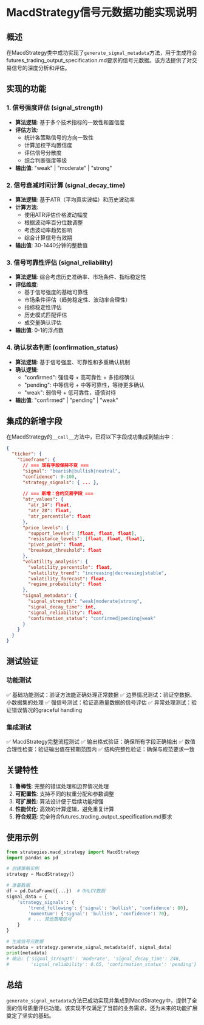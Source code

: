 # MacdStrategy信号元数据功能实现说明

## 概述

在MacdStrategy类中成功实现了`generate_signal_metadata`方法，用于生成符合futures_trading_output_specification.md要求的信号元数据。该方法提供了对交易信号的深度分析和评估。

## 实现的功能

### 1. 信号强度评估 (signal_strength)
- **算法逻辑**: 基于多个技术指标的一致性和置信度
- **评估方法**: 
  - 统计各策略信号的方向一致性
  - 计算加权平均置信度
  - 评估信号分散度
  - 综合判断强度等级
- **输出值**: "weak" | "moderate" | "strong"

### 2. 信号衰减时间计算 (signal_decay_time)
- **算法逻辑**: 基于ATR（平均真实波幅）和历史波动率
- **计算方法**:
  - 使用ATR评估价格波动幅度
  - 根据波动率百分位数调整
  - 考虑波动率趋势影响
  - 综合计算信号有效期
- **输出值**: 30-1440分钟的整数值

### 3. 信号可靠性评估 (signal_reliability)  
- **算法逻辑**: 综合考虑历史准确率、市场条件、指标稳定性
- **评估维度**:
  - 基于信号强度的基础可靠性
  - 市场条件评估（趋势稳定性、波动率合理性）
  - 指标稳定性评估
  - 历史模式匹配评估
  - 成交量确认评估
- **输出值**: 0-1的浮点数

### 4. 确认状态判断 (confirmation_status)
- **算法逻辑**: 基于信号强度、可靠性和多重确认机制
- **确认逻辑**:
  - "confirmed": 强信号 + 高可靠性 + 多指标确认
  - "pending": 中等信号 + 中等可靠性，等待更多确认  
  - "weak": 弱信号 + 低可靠性，谨慎对待
- **输出值**: "confirmed" | "pending" | "weak"

## 集成的新增字段

在MacdStrategy的`__call__`方法中，已将以下字段成功集成到输出中：

```json
{
  "ticker": {
    "timeframe": {
      // === 现有字段保持不变 ===
      "signal": "bearish|bullish|neutral",
      "confidence": 0-100,
      "strategy_signals": { ... },
      
      // === 新增：合约交易字段 ===
      "atr_values": {
        "atr_14": float,
        "atr_28": float, 
        "atr_percentile": float
      },
      "price_levels": {
        "support_levels": [float, float, float],
        "resistance_levels": [float, float, float],
        "pivot_point": float,
        "breakout_threshold": float
      },
      "volatility_analysis": {
        "volatility_percentile": float,
        "volatility_trend": "increasing|decreasing|stable",
        "volatility_forecast": float,
        "regime_probability": float
      },
      "signal_metadata": {
        "signal_strength": "weak|moderate|strong",
        "signal_decay_time": int,
        "signal_reliability": float,
        "confirmation_status": "confirmed|pending|weak"
      }
    }
  }
}
```

## 测试验证

### 功能测试
✅ 基础功能测试：验证方法能正确处理正常数据
✅ 边界情况测试：验证空数据、小数据集的处理
✅ 强信号测试：验证高质量数据的信号评估
✅ 异常处理测试：验证错误情况的graceful handling

### 集成测试  
✅ MacdStrategy完整流程测试
✅ 输出格式验证：确保所有字段正确输出
✅ 数值合理性检查：验证输出值在预期范围内
✅ 结构完整性验证：确保与规范要求一致

## 关键特性

1. **鲁棒性**: 完整的错误处理和边界情况处理
2. **可配置性**: 支持不同的权重分配和参数调整
3. **可扩展性**: 算法设计便于后续功能增强
4. **性能优化**: 高效的计算逻辑，避免重复计算
5. **符合规范**: 完全符合futures_trading_output_specification.md要求

## 使用示例

```python
from strategies.macd_strategy import MacdStrategy
import pandas as pd

# 创建策略实例
strategy = MacdStrategy()

# 准备数据
df = pd.DataFrame({...})  # OHLCV数据
signal_data = {
    'strategy_signals': {
        'trend_following': {'signal': 'bullish', 'confidence': 80},
        'momentum': {'signal': 'bullish', 'confidence': 70},
        # ... 其他策略信号
    }
}

# 生成信号元数据
metadata = strategy.generate_signal_metadata(df, signal_data)
print(metadata)
# 输出: {'signal_strength': 'moderate', 'signal_decay_time': 240, 
#        'signal_reliability': 0.65, 'confirmation_status': 'pending'}
```

## 总结

`generate_signal_metadata`方法已成功实现并集成到MacdStrategy中，提供了全面的信号质量评估功能。该实现不仅满足了当前的业务需求，还为未来的功能扩展奠定了坚实的基础。